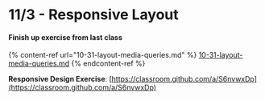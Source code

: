 # 11/3 - Responsive Layout

#### Finish up exercise from last class

{% content-ref url="10-31-layout-media-queries.md" %}
[10-31-layout-media-queries.md](10-31-layout-media-queries.md)
{% endcontent-ref %}

**Responsive Design Exercise**: [https://classroom.github.com/a/S6nvwxDp](https://classroom.github.com/a/S6nvwxDp)

